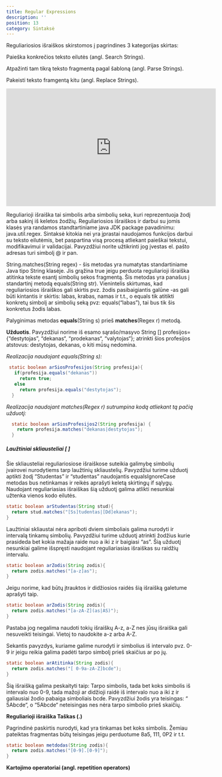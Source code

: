```yaml
---
title: Regular Expressions 
description: ''
position: 13
category: Sintaksė
---
```


Reguliariosios išraiškos skirstomos į pagrindines 3 kategorijas skirtas:

Paieška konkrečios teksto eilutės (angl. Search Strings).

Atpažinti tam tikrą teksto fragmentą pagal šabloną (angl. Parse Strings).

Pakeisti teksto framgentą kitu (angl. Replace Strings).

<iframe width="560" height="315" src="https://www.youtube.com/embed/sUzdiwv_d6U" frameborder="0" allow="accelerometer; autoplay; encrypted-media; gyroscope; picture-in-picture" allowfullscreen></iframe>

Reguliarioji išraiška tai simbolis arba simbolių seka, kuri reprezentuoja žodį arba sakinį iš keletos žodžių. Reguliariosios išraiškos ir darbui su jomis klasės yra  randamos standtartiniame java JDK package pavadinimu: java.util.regex. Sintaksė kitokia nei yra įprastai naudojamos funkcijos darbui su teksto eilutėmis, bet paspartina visą procesą atliekant paieškai tekstui, modifikavimui ir validacijai. Pavyzdžiui norite užtikrinti jog įvestas el. pašto adresas turi simbolį @ ir pan.

String.matches(String regex) - šis metodas yra numatytas standartiniame Java tipo String klasėje. Jis grąžina true jeigu perduota reguliarioji išraiška atitinka tekste esantį simbolių sekos fragmentą. Šis metodas yra panašus į standartinį metodą equals(String str). Vienintelis skirtumas, kad reguliariosios išraiškos gali skirtis pvz. žodis pasibaigiantis galūne -as gali būti kintantis ir skirtis: labas, krabas, namas ir t.t., o equals tik atitikti konkretų simbolį ar simbolių seką pvz: equals(“labas”), tai bus tik šis konkretus žodis labas.

Palyginimas metodas **equals**(String s) prieš **matches**(Regex r) metodą.

**Užduotis**. Pavyzdžiui norime iš esamo sąrašo/masyvo String \[\] profesijos={“destytojas”, “dekanas“, “prodekanas“, “valytojas“}; atrinkti šios profesijos atstovus: destytojas, dekanas, o kiti mūsų nedomina.

*Realizacija naudojant equals(String s):*

~~~java
 static boolean arSiosProfesijos(String profesija){
   if(profesija.equals("dekanas"))
     return true;
   else 
     return profesija.equals("destytojas");
  }
~~~

*Realizacija naudojant matches(Regex r) sutrumpina kodą atliekant tą pačią užduotį:*

~~~java
  static boolean arSiosProfesijos2(String profesija) {
    return profesija.matches("dekanas|destytojas");
  }
~~~

##### **Laužtiniai skliausteliai \[ \]**

Šie skliausteliai reguliariosiose išraiškose suteikia galimybę simbolių įvairovei nurodytiems tarp laužtinių skliaustelių. Pavyzdžiui turime užduotį aptikti žodį “Studentas” ir “studentas” naudojantis equalsIgnoreCase metodas bus netinkamas ir reikės aprašyti keletą skirtingų if sąlygų. Naudojant reguliariasias išraiškas šią užduotį galima atlikti nesunkiai užtenka vienos kodo eilutės.

~~~java
static boolean arStudentas(String stud){  
  return stud.matches("[Ss]tudentas|[Dd]ekanas");
}
~~~

Laužtiniai skliaustai nėra apriboti dviem simboliais galima nurodyti ir intervalą tinkamų simbolių. Pavyzdžiui turime užduotį atrinkti žodžius kurie prasideda bet kokia mažaja raide nuo a iki z ir baigiasi “as”. Šią užduotį nesunkiai galime išspręsti naudojant reguliariasias išraiškas su raidžių intervalu.

~~~java
static boolean arZodis(String zodis){  
  return zodis.matches("[a-z]as");
}
~~~

Jeigu norime, kad būtų įtrauktos ir didžiosios raidės šią išraišką galetume aprašyti taip.

~~~java
static boolean arZodis(String zodis){  
  return zodis.matches("[a-zA-Z](as|AS)");
}
~~~

Pastaba jog negalima naudoti tokių išraiškų A-z, a-Z nes jūsų išraiška gali nesuveikti teisingai. Vietoj to naudokite a-z arba A-Z.

Sekantis pavyzdys, kuriame galime nurodyti ir simbolius iš intervalo pvz. 0-9 ir jeigu reikia galima padėti tarpo simbolį prieš skaičius ar po jų.

~~~java
static boolean arAtitinka(String zodis){  
  return zodis.matches("[ 0-9a-zA-Z]bcde");
}  
~~~

Šią išraišką galima peskaityti taip: Tarpo simbolis, tada bet koks simbolis iš intervalo nuo 0-9, tada mažoji ar didžioji raidė iš intervalo nuo a iki z ir galiausiai žodio pabaiga simboliais bcde. Pavyzdžiui žodis yra teisingas: “ 5Abcde“, o “5Abcde“ neteisingas nes nėra tarpo simbolio prieš skaičių.

**Reguliarioji išraiška Taškas (.)**

Pagrindinė paskirtis nurodyti, kad yra tinkamas bet koks simbolis. Žemiau pateiktas fragmentas būtų teisingas jeigu perduotume 8a5, 111, 0P2 ir t.t.

~~~java
static boolean metdodas(String zodis){  
  return zodis.matches("[0-9].[0-9]");
}
~~~

**Kartojimo operatoriai (angl. repetition operators)**
